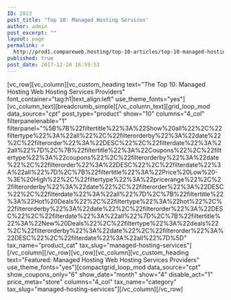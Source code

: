 ```yaml
---
ID: 2813
post_title: 'Top 10: Managed Hosting Services'
author: admin
post_excerpt: ""
layout: page
permalink: >
  http://prod1.compareweb.hosting/top-10-articles/top-10-managed-hosting-services/
published: true
post_date: 2017-12-28 16:59:53
---
```

[vc_row][vc_column][vc_custom_heading text="The Top 10: Managed Hosting Web Hosting Services Providers" font_container="tag:h1|text_align:left" use_theme_fonts="yes"][vc_column_text][breadcrumb_simple][/vc_column_text][grid_loop_mod data_source="cpt" post_type="product" show="10" columns="4_col" filterpanelenable="1" filterpanel="%5B%7B%22filtertitle%22%3A%22Show%20all%22%2C%22filtertype%22%3A%22all%22%2C%22filterorderby%22%3A%22date%22%2C%22filterorder%22%3A%22DESC%22%2C%22filterdate%22%3A%22all%22%7D%2C%7B%22filtertitle%22%3A%22Coupons%22%2C%22filtertype%22%3A%22coupons%22%2C%22filterorderby%22%3A%22date%22%2C%22filterorder%22%3A%22DESC%22%2C%22filterdate%22%3A%22all%22%7D%2C%7B%22filtertitle%22%3A%22Price%20Low%20-%3E%20High%22%2C%22filtertype%22%3A%22pricerange%22%2C%22filterorderby%22%3A%22date%22%2C%22filterorder%22%3A%22DESC%22%2C%22filterdate%22%3A%22all%22%7D%2C%7B%22filtertitle%22%3A%22Hot%20Deals%22%2C%22filtertype%22%3A%22hot%22%2C%22filterorderby%22%3A%22date%22%2C%22filterorder%22%3A%22DESC%22%2C%22filterdate%22%3A%22all%22%7D%2C%7B%22filtertitle%22%3A%22New%20Deals%22%2C%22filtertype%22%3A%22deals%22%2C%22filterorderby%22%3A%22date%22%2C%22filterorder%22%3A%22DESC%22%2C%22filterdate%22%3A%22all%22%7D%5D" tax_name="product_cat" tax_slug="managed-hosting-services"][/vc_column][/vc_row][vc_row][vc_column][vc_custom_heading text="Featured: Managed Hosting Web Hosting Services Providers" use_theme_fonts="yes"][compactgrid_loop_mod data_source="cpt" show_coupons_only="6" show_date="month" show="4" disable_act="1" price_meta="store" columns="4_col" tax_name="category" tax_slug="managed-hosting-services"][/vc_column][/vc_row]